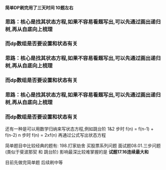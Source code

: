 #### 简单DP刷完用了三天时间 10题左右


### 思路：核心是找其状态方程,如果不容易看题写出,可以先通过画出递归树,再从自底向上梳理
### 而dp数组是否要设置和状态有关
### 思路：核心是找其状态方程,如果不容易看题写出,可以先通过画出递归树,再从自底向上梳理
### 而dp数组是否要设置和状态有关
### 思路：核心是找其状态方程,如果不容易看题写出,可以先通过画出递归树,再从自底向上梳理
### 而dp数组是否要设置和状态有关

还有一种是可以用数学归纳来写状态方程,例如跳台阶 1&2 步时 f(n) = f(n-1) + f(n-2)
                                            n 步时  f(n) = 2xf(n) 再通过公式写出状态方程

简单题目中比较经典的题有: 198.打家劫舍  买股票系列问题  面试题08.01.三步问题(类似于斐波那契 和 跳台阶)  影响最深比较难掌握的是 __试题17.16连续最大和__

目前先做完简单题  后续刷中等